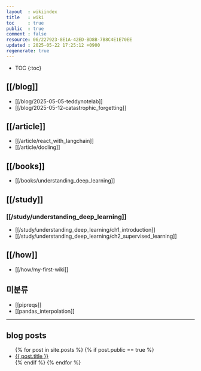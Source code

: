 ```yaml
---
layout  : wikiindex
title   : wiki
toc     : true
public  : true
comment : false
resource: 06/227923-8E1A-42ED-BD8B-7B8C4E1E70EE
updated : 2025-05-22 17:25:12 +0900
regenerate: true
---
```

* TOC
{:toc}

## [[/blog]]
- [[/blog/2025-05-05-teddynotelab]]
- [[/blog/2025-05-12-catastrophic_forgetting]]

## [[/article]]
- [[/article/react_with_langchain]]
- [[/article/docling]]

## [[/books]]
- [[/books/understanding_deep_learning]]

## [[/study]]

### [[/study/understanding_deep_learning]]
- [[/study/understanding_deep_learning/ch1_introduction]]
- [[/study/understanding_deep_learning/ch2_supervised_learning]]


## [[/how]]
- [[/how/my-first-wiki]]


## 미분류
- [[pipreqs]]
- [[pandas_interpolation]]

---

## blog posts
<div>
    <ul>
{% for post in site.posts %}
    {% if post.public == true %}
        <li>
            <a class="post-link" href="{{ post.url | prepend: site.baseurl }}">
                {{ post.title }}
            </a>
        </li>
    {% endif %}
{% endfor %}
    </ul>
</div>

